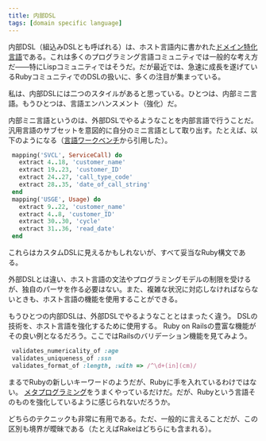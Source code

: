 ```yaml
---
title: 内部DSL
tags: [domain specific language]
---
```



内部DSL（組込みDSLとも呼ばれる）は、ホスト言語内に書かれた[ドメイン特化言語](/DomainSpecificLanguage)である。これは多くのプログラミング言語コミュニティでは一般的な考え方だ——特にLispコミュニティではそうだ。だが最近では、急速に成長を遂げているRubyコミュニティでのDSLの扱いに、多くの注目が集まっている。

私は、内部DSLには二つのスタイルがあると思っている。ひとつは、内部ミニ言語。もうひとつは、言語エンハンスメント（強化）だ。

内部ミニ言語というのは、外部DSLでやるようなことを内部言語で行うことだ。汎用言語のサブセットを意図的に自分のミニ言語として取り出す。たとえば、以下のようになる（[言語ワークベンチ](/LanguageWorkbench)から引用した）。

```ruby
 mapping('SVCL', ServiceCall) do
   extract 4..18, 'customer_name'
   extract 19..23, 'customer_ID'
   extract 24..27, 'call_type_code'
   extract 28..35, 'date_of_call_string'
 end
 mapping('USGE', Usage) do
   extract 9..22, 'customer_name'
   extract 4..8, 'customer_ID'
   extract 30..30, 'cycle'
   extract 31..36, 'read_date'
 end
```

これらはカスタムDSLに見えるかもしれないが、すべて妥当なRuby構文である。

外部DSLとは違い、ホスト言語の文法やプログラミングモデルの制限を受けるが、独自のパーサを作る必要はない。また、複雑な状況に対応しなければならないときも、ホスト言語の機能を使用することができる。

もうひとつの内部DSLは、外部DSLでやるようなこととはまったく違う。 DSLの技術を、ホスト言語を強化するために使用する。 Ruby on Railsの豊富な機能がその良い例となるだろう。ここではRailsのバリデーション機能を見てみよう。

```ruby
 validates_numericality_of :age
 validates_uniqueness_of :ssn
 validates_format_of :length, :with => /^\d+(in](cm)/
```

まるでRubyの新しいキーワードのようだが、Rubyに手を入れているわけではない。 [メタプログラミング](http://ola-bini.blogspot.com/2006/09/ruby-metaprogramming-techniques.html)をうまくやっているだけだ。だが、Rubyという言語そのものを強化しているように感じられないだろうか。

どちらのテクニックも非常に有用である。ただ、一般的に言えることだが、この区別も境界が曖昧である（たとえばRakeはどちらにも含まれる）。
